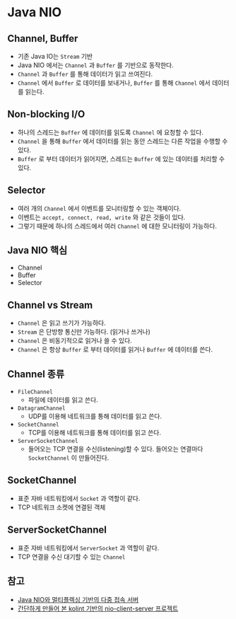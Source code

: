# Java  NIO

## Channel, Buffer

- 기존 Java IO는 `Stream` 기반
- Java NIO 에서는 `Channel` 과 `Buffer` 를 기반으로 동작한다.
- `Channel` 과 `Buffer` 를 통해 데이터가 읽고 쓰여진다.
- `Channel` 에서 `Buffer` 로 데이터를 보내거나, `Buffer` 를 통해 `Channel` 에서 데이터를 읽는다.

## Non-blocking I/O

- 하나의 스레드는 `Buffer` 에 데이터를 읽도록 `Channel` 에 요청할 수 있다.
- `Channel` 을 통해 `Buffer` 에서 데이터를 읽는 동안 스레드는 다른 작업을 수행할 수 있다.
- `Buffer` 로 부터 데이터가 읽어지면, 스레드는 `Buffer` 에 있는 데이터를 처리할 수 있다.

## Selector

- 여러 개의 `Channel` 에서 이벤트를 모니터링할 수 있는 객체이다.
- 이벤트는 `accept, connect, read, write` 와 같은 것들이 있다.
- 그렇기 때문에 하나의 스레드에서 여러 `Channel` 에 대한 모니터링이 가능하다.

## Java NIO 핵심

- Channel
- Buffer
- Selector

## Channel vs Stream

- `Channel` 은 읽고 쓰기가 가능하다.
- `Stream` 은 단방향 통신만 가능하다. (읽거나 쓰거나)
- `Channel` 은 비동기적으로 읽거나 쓸 수 있다.
- `Channel` 은 항상 `Buffer` 로 부터 데이터를 읽거나 `Buffer` 에 데이터를 쓴다.

## Channel 종류

- `FileChannel`
    - 파일에 데이터를 읽고 쓴다.
- `DatagramChannel`
    - UDP를 이용해 네트워크를 통해 데이터를 읽고 쓴다.
- `SocketChannel`
    - TCP를 이용해 네트워크를 통해 데이터를 읽고 쓴다.
- `ServerSocketChannel`
    - 들어오는 TCP 연결을 수신(listening)할 수 있다. 들어오는 연결마다 `SocketChannel` 이 만들어진다.

## SocketChannel

- 표준 자바 네트워킹에서 `Socket` 과 역할이 같다.
- TCP 네트워크 소켓에 연결된 객체

## ServerSocketChannel

- 표준 자바 네트워킹에서 `ServerSocket` 과 역할이 같다.
- TCP 연결을 수신 대기할 수 있는 `Channel`

## 참고

- [Java NIO와 멀티플렉싱 기반의 다중 접속 서버](https://jongmin92.github.io/2019/03/03/Java/java-nio/)
- [간단하게 만들어 본 kolint 기반의 nio-client-server 프로젝트](https://github.com/bestdevhyo1225/kotlin-nio-server-client)
